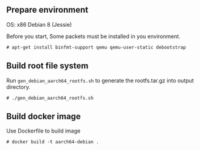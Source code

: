 

## Prepare environment

OS: x86 Debian 8 (Jessie)

Before you start, Some packets must be installed in you environment.

    # apt-get install binfmt-support qemu qemu-user-static debootstrap


## Build root file system

Run `gen_debian_aarch64_rootfs.sh` to generate the rootfs.tar.gz into output directory.

    # ./gen_debian_aarch64_rootfs.sh


## Build docker image

Use Dockerfile to build image

    # docker build -t aarch64-debian .

    
